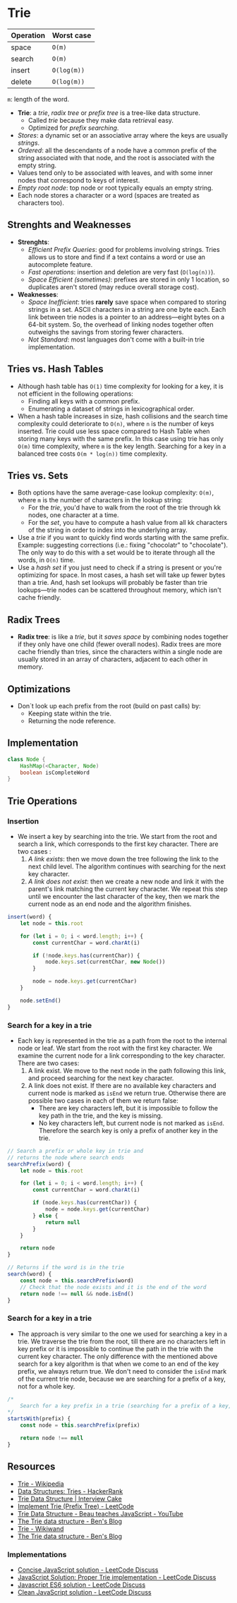 # Trie

| Operation | Worst case  |
| --------- | ----------- |
| space     | `O(m)`      |
| search    | `O(m)`      |
| insert    | `O(log(m))` |
| delete    | `O(log(m))` |

`m`: length of the word.

* **Trie**: a *trie*, *radix tree* or *prefix tree* is a tree-like data
  structure.
  * Called *trie* because they make data re*trie*val easy.
  * Optimized for *prefix searching*.
* *Stores*: a dynamic set or an associative array where the keys
  are usually *strings*.
* *Ordered*: all the descendants of a node have a common prefix of the string associated with that node, and the root is associated with the empty string.
* Values tend only to be associated with leaves, and with some inner nodes that correspond to keys of interest.
* *Empty root node*: top node or root typically equals an empty string.
* Each node stores a character or a word (spaces are treated as characters too).

## Strenghts and Weaknesses

* **Strenghts**:
  * *Efficient Prefix Queries*: good for problems involving strings. Tries
    allows us to store and find if a text contains a word or use an autocomplete
    feature.
  * *Fast operations*: insertion and deletion are very fast (`O(log(n))`).
  * *Space Efficient (sometimes)*: prefixes are stored in only 1 location, so duplicates
    aren't stored (may reduce overall storage cost).
* **Weaknesses**:
  * *Space Inefficient*: tries **rarely** save space when compared to storing
    strings in a set. ASCII characters in a string are one byte each. Each link between trie nodes is a pointer to an address—eight bytes on a 64-bit system. So, the overhead of linking nodes together often outweighs the savings from storing fewer characters.
  * *Not Standard*: most languages don't come with a built-in trie implementation.

## Tries vs. Hash Tables

* Although hash table has `O(1)` time complexity for looking for a key, it is not efficient in the following operations:
  * Finding all keys with a common prefix.
  * Enumerating a dataset of strings in lexicographical order.
* When a hash table increases in size, hash collisions and the search time complexity could deteriorate to `O(n)`, where `n` is the number of keys inserted. Trie could use less space compared to Hash Table when storing many keys with the same prefix. In this case using trie has only `O(m)` time complexity, where `m` is the key length. Searching for a key in a balanced tree costs `O(m * log(n))` time complexity.

## Tries vs. Sets

* Both options have the same average-case lookup complexity: `O(m)`, where `m` is the number of characters in the lookup string:
  * For the *trie*, you'd have to walk from the root of the trie through kk nodes, one character at a time.
  * For the *set*, you have to compute a hash value from all kk characters of the string in order to index into the underlying array.
* Use a *trie* if you want to quickly find words starting with the same prefix.
  Example: suggesting corrections (i.e.: fixing "chocolatr" to "chocolate"). The
  only way to do this with a set would be to iterate through all the words, in
  `O(n)` time.
* Use a *hash set* if you just need to check if a string is present or you're optimizing for space. In most cases, a hash set will take up fewer bytes than a trie. And, hash set lookups will probably be faster than trie lookups—trie nodes can be scattered throughout memory, which isn't cache friendly.

## Radix Trees

* **Radix tree**: is like a *trie*, but it *saves space* by combining nodes
  together if they only have one child (fewer overall nodes). Radix trees are more cache friendly than tries, since the characters within a single node are usually stored in an array of characters, adjacent to each other in memory.

## Optimizations

* Don´t look up each prefix from the root (build on past calls) by:
  * Keeping state within the trie.
  * Returning the node reference.

## Implementation

```java
class Node {
    HashMap(<Character, Node)
    boolean isCompleteWord
}
```

## Trie Operations

### Insertion

* We insert a key by searching into the trie. We start from the root and search a link, which corresponds to the first key character. There are two cases :
  1. *A link exists*: then we move down the tree following the link to the next child level. The algorithm continues with searching for the next key character.
  2. *A link does not exist*: then we create a new node and link it with the parent's link matching the current key character. We repeat this step until we encounter the last character of the key, then we mark the current node as an end node and the algorithm finishes.

```javascript
insert(word) {
    let node = this.root

    for (let i = 0; i < word.length; i++) {
        const currentChar = word.charAt(i)

        if (!node.keys.has(currentChar)) {
            node.keys.set(currentChar, new Node())
        }

        node = node.keys.get(currentChar)
    }

    node.setEnd()
}
```

### Search for a key in a trie

* Each key is represented in the trie as a path from the root to the internal node or leaf. We start from the root with the first key character. We examine the current node for a link corresponding to the key character. There are two cases:
  1. A link exist. We move to the next node in the path following this link, and proceed searching for the next key character.
  2. A link does not exist. If there are no available key characters and current node is marked as `isEnd` we return true. Otherwise there are possible two cases in each of them we return false:
     * There are key characters left, but it is impossible to follow the key path in the trie, and the key is missing.
     * No key characters left, but current node is not marked as `isEnd`. Therefore the search key is only a prefix of another key in the trie.

```javascript
// Search a prefix or whole key in trie and
// returns the node where search ends
searchPrefix(word) {
    let node = this.root

    for (let i = 0; i < word.length; i++) {
        const currentChar = word.charAt(i)

        if (node.keys.has(currentChar)) {
            node = node.keys.get(currentChar)
        } else {
            return null
        }
    }

    return node
}

// Returns if the word is in the trie
search(word) {
    const node = this.searchPrefix(word)
    // Check that the node exists and it is the end of the word
    return node !== null && node.isEnd()
}
```

### Search for a key in a trie

* The approach is very similar to the one we used for searching a key in a trie. We traverse the trie from the root, till there are no characters left in key prefix or it is impossible to continue the path in the trie with the current key character. The only difference with the mentioned above search for a key algorithm is that when we come to an end of the key prefix, we always return true. We don't need to consider the `isEnd` mark of the current trie node, because we are searching for a prefix of a key, not for a whole key.

```javascript
/*
    Search for a key prefix in a trie (searching for a prefix of a key, not for a whole key)
*/
startsWith(prefix) {
    const node = this.searchPrefix(prefix)

    return node !== null
}
```

## Resources

* [Trie - Wikipedia](https://en.wikipedia.org/wiki/Trie)
* [Data Structures: Tries - HackerRank](https://www.youtube.com/watch?v=zIjfhVPRZCg)
* [Trie Data Structure | Interview
  Cake](https://www.interviewcake.com/concept/java/trie)
* [Implement Trie (Prefix Tree) -
  LeetCode](https://leetcode.com/problems/implement-trie-prefix-tree/solution/)
* [Trie Data Structure - Beau teaches JavaScript -
  YouTube](https://www.youtube.com/watch?v=7XmS8McW_1U)
* [The Trie data structure - Ben's
  Blog](https://blog.benoitvallon.com/data-structures-in-javascript/the-trie-data-structure/)
* [Trie - Wikiwand](https://www.wikiwand.com/en/Trie)
* [The Trie data structure - Ben's Blog](https://blog.benoitvallon.com/data-structures-in-javascript/the-trie-data-structure/)

### Implementations

* [Concise JavaScript solution - LeetCode Discuss](https://leetcode.com/problems/implement-trie-prefix-tree/discuss/58870/Concise-JavaScript-solution)
* [JavaScript Solution: Proper Trie implementation - LeetCode Discuss](https://leetcode.com/problems/implement-trie-prefix-tree/discuss/174320/JavaScript-Solution%3A-Proper-Trie-implementation)
* [Javascript ES6 solution - LeetCode Discuss](https://leetcode.com/problems/implement-trie-prefix-tree/discuss/198952/Javascript-ES6-solution)
* [Clean JavaScript solution - LeetCode Discuss](https://leetcode.com/problems/implement-trie-prefix-tree/discuss/399178/Clean-JavaScript-solution)
